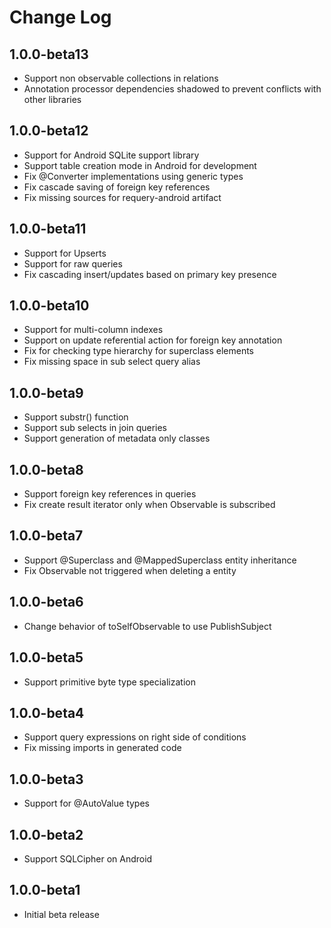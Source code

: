 Change Log
==========

## 1.0.0-beta13

- Support non observable collections in relations
- Annotation processor dependencies shadowed to prevent conflicts with other libraries

## 1.0.0-beta12

- Support for Android SQLite support library
- Support table creation mode in Android for development
- Fix @Converter implementations using generic types
- Fix cascade saving of foreign key references
- Fix missing sources for requery-android artifact

## 1.0.0-beta11

- Support for Upserts
- Support for raw queries
- Fix cascading insert/updates based on primary key presence

## 1.0.0-beta10

- Support for multi-column indexes
- Support on update referential action for foreign key annotation
- Fix for checking type hierarchy for superclass elements
- Fix missing space in sub select query alias

## 1.0.0-beta9

- Support substr() function
- Support sub selects in join queries
- Support generation of metadata only classes

## 1.0.0-beta8

- Support foreign key references in queries
- Fix create result iterator only when Observable is subscribed

## 1.0.0-beta7

- Support @Superclass and @MappedSuperclass entity inheritance
- Fix Observable not triggered when deleting a entity

## 1.0.0-beta6

- Change behavior of toSelfObservable to use PublishSubject

## 1.0.0-beta5

- Support primitive byte type specialization

## 1.0.0-beta4

- Support query expressions on right side of conditions
- Fix missing imports in generated code

## 1.0.0-beta3

- Support for @AutoValue types

## 1.0.0-beta2

- Support SQLCipher on Android

## 1.0.0-beta1

- Initial beta release